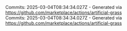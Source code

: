 Commits: 2025-03-04T08:34:34.027Z - Generated via https://github.com/marketplace/actions/artificial-grass
<br>
Commits: 2025-03-04T08:34:34.027Z - Generated via https://github.com/marketplace/actions/artificial-grass
<br>
